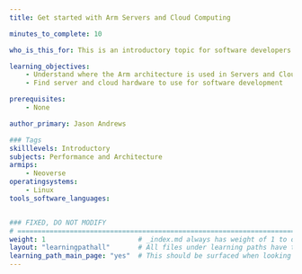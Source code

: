 ```yaml
---
title: Get started with Arm Servers and Cloud Computing

minutes_to_complete: 10

who_is_this_for: This is an introductory topic for software developers working on server and cloud applications and new to the Arm architecture.

learning_objectives:
    - Understand where the Arm architecture is used in Servers and Cloud Computing
    - Find server and cloud hardware to use for software development

prerequisites:
    - None

author_primary: Jason Andrews

### Tags
skilllevels: Introductory
subjects: Performance and Architecture
armips:
    - Neoverse
operatingsystems:
    - Linux
tools_software_languages:


### FIXED, DO NOT MODIFY
# ================================================================================
weight: 1                       # _index.md always has weight of 1 to order correctly
layout: "learningpathall"       # All files under learning paths have this same wrapper
learning_path_main_page: "yes"  # This should be surfaced when looking for related content. Only set for _index.md of learning path content.
---
```

